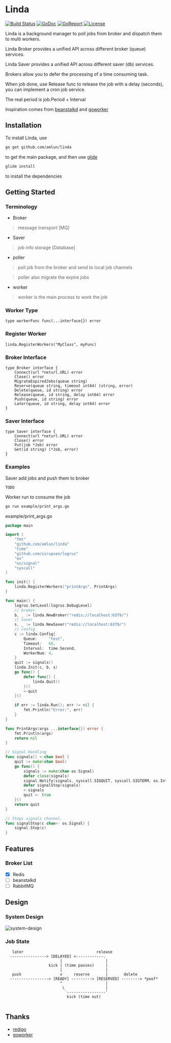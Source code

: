 # Linda

[![Build Status](https://travis-ci.org/amlun/linda.svg?branch=master)](https://travis-ci.org/amlun/linda)
[![GoDoc](https://godoc.org/github.com/amlun/linda?status.svg)](https://godoc.org/github.com/amlun/linda)
[![GoReport](https://goreportcard.com/badge/github.com/amlun/linda)](https://goreportcard.com/report/github.com/amlun/linda)
[![License](https://img.shields.io/github/license/mashape/apistatus.svg?maxAge=2592000)](https://raw.githubusercontent.com/amlun/linda/master/LICENSE)

Linda is a background manager to poll jobs from broker and dispatch them to multi workers.

Linda Broker provides a unified API across different broker (queue) services.

Linda Saver provides a unified API across different saver (db) services.

Brokers allow you to defer the processing of a time consuming task.

When job done, use Release func to release the job with a delay (seconds), you can implement a cron job service.

The real period is job.Period + Interval

Inspiration comes from [beanstalkd](https://github.com/kr/beanstalkd) and [goworker](https://github.com/benmanns/goworker) 

## Installation

To install Linda, use
```sh
go get github.com/amlun/linda
```
to get the main package, and then use [glide](https://glide.sh/)
```sh
glide install
```
to install the dependencies

## Getting Started

### Terminology

* Broker
> message transport [MQ]

* Saver
> job info storage [Database]

* poller
> poll job from the broker and send to local job channels

> poller also migrate the expire jobs

* worker
> worker is the main process to work the job

### Worker Type

```
type workerFunc func(...interface{}) error
```

### Register Worker
```
linda.RegisterWorkers("MyClass", myFunc)
```

### Broker Interface
```
type Broker interface {
	Connect(url *neturl.URL) error
	Close() error
	MigrateExpiredJobs(queue string)
	Reserve(queue string, timeout int64) (string, error)
	Delete(queue, id string) error
	Release(queue, id string, delay int64) error
	Push(queue, id string) error
	Later(queue, id string, delay int64) error
}
```

### Saver Interface
```
type Saver interface {
	Connect(url *neturl.URL) error
	Close() error
	Put(job *Job) error
	Get(id string) (*Job, error)
}
```

### Examples

Saver add jobs and push them to broker

```
TODO
```

Worker run to consume the job
```sh
go run example/print_args.go
```

example/print_args.go

```go
package main

import (
	"fmt"
	"github.com/amlun/linda"
	"time"
	"github.com/sirupsen/logrus"
	"os"
	"os/signal"
	"syscall"
)

func init() {
	linda.RegisterWorkers("printArgs", PrintArgs)
}

func main() {
	logrus.SetLevel(logrus.DebugLevel)
	// broker
	b, _ := linda.NewBroker("redis://localhost:6379/")
	// saver
	s, _ := linda.NewSaver("redis://localhost:6379/")
	// config
	c := linda.Config{
		Queue:     "test",
		Timeout:   60,
		Interval:  time.Second,
		WorkerNum: 4,
	}
	quit := signals()
	linda.Init(c, b, s)
	go func() {
		defer func() {
			linda.Quit()
		}()
		<-quit
	}()

	if err := linda.Run(); err != nil {
		fmt.Println("Error:", err)
	}
}

func PrintArgs(args ...interface{}) error {
	fmt.Println(args)
	return nil
}

// Signal Handling
func signals() <-chan bool {
	quit := make(chan bool)
	go func() {
		signals := make(chan os.Signal)
		defer close(signals)
		signal.Notify(signals, syscall.SIGQUIT, syscall.SIGTERM, os.Interrupt)
		defer signalStop(signals)
		<-signals
		quit <- true
	}()
	return quit
}

// Stops signals channel.
func signalStop(c chan<- os.Signal) {
	signal.Stop(c)
}


```

## Features

### Broker List

 - [x] Redis
 - [ ] beanstalkd
 - [ ] RabbitMQ
 
## Design

### System Design

![system-design](https://rawgit.com/amlun/linda/master/images/linda.png)

### Job State
```
   later                                release
  ----------------> [DELAYED] <------------.
                        |                   |
                   kick | (time passes)     |
                        |                   |
   push                 v     reserve       |       delete
  -----------------> [READY] ---------> [RESERVED] --------> *poof*
                        ^                   |
                         \                  |
                          `-----------------'
                           kick (time out)
 
```
## Thanks

* [redigo](https://github.com/garyburd/redigo)
* [goworker](https://github.com/benmanns/goworker)
